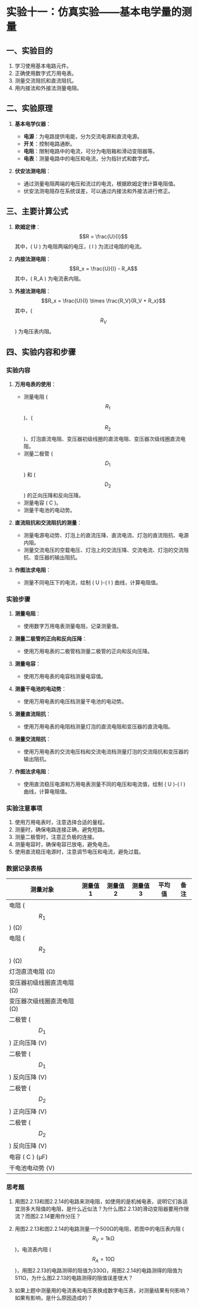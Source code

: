 # 实验十一：仿真实验——基本电学量的测量

## 一、实验目的

1. 学习使用基本电路元件。
2. 正确使用数字式万用电表。
3. 测量交流阻抗和直流阻抗。
4. 用内接法和外接法测量电阻。

## 二、实验原理

1. **基本电学仪器**：
   - **电源**：为电路提供电能，分为交流电源和直流电源。
   - **开关**：控制电路通断。
   - **电阻**：限制电路中的电流，可分为电阻箱和滑动变阻器等。
   - **电表**：测量电路中的电压和电流，分为指针式和数字式。

2. **伏安法测电阻**：
   - 通过测量电阻两端的电压和流过的电流，根据欧姆定律计算电阻值。
   - 伏安法测电阻存在系统误差，可以通过内接法和外接法进行修正。

## 三、主要计算公式

1. **欧姆定律**：
   $$R = \frac{U}{I}$$
   其中，\( U \) 为电阻两端的电压，\( I \) 为流过电阻的电流。
   
2. **内接法测电阻**：
   $$R_x = \frac{U}{I} - R_A$$
   其中，\( R_A \) 为电流表内阻。
   
3. **外接法测电阻**：
   $$R_x = \frac{U}{I} \times \frac{R_V}{R_V + R_x}$$
   其中，\( $$R_V $$\) 为电压表内阻。

## 四、实验内容和步骤

### 实验内容

1. **万用电表的使用**：
   - 测量电阻 \( $$R_1$$\)、\($$ R_2 $$\)、灯泡直流电阻、变压器初级线圈的直流电阻、变压器次级线圈直流电阻。
   - 测量二极管 \( $$D_1$$\) 和 \($$ D_2 $$\) 的正向压降和反向压降。
   - 测量电容 \( C \)。
   - 测量干电池的电动势。

2. **直流阻抗和交流阻抗的测量**：
   - 测量电源电动势、灯泡上的直流压降、直流电流、灯泡的直流阻抗、电源内阻。
   - 测量交流电压的空载电压、灯泡上的交流压降、交流电流、灯泡的交流阻抗、变压器的输出阻抗。

3. **作图法求电阻**：
   - 测量不同电压下的电流，绘制 \( U \)-\( I \) 曲线，计算电阻值。

### 实验步骤

1. **测量电阻**：
   - 使用数字万用电表测量电阻，记录测量值。

2. **测量二极管的正向和反向压降**：
   - 使用万用电表的二极管档测量二极管的正向和反向压降。

3. **测量电容**：
   - 使用万用电表的电容档测量电容值。

4. **测量干电池的电动势**：
   - 使用万用电表的电压档测量干电池的电动势。

5. **测量直流阻抗**：
   - 使用万用电表的电阻档测量灯泡的直流电阻和变压器的直流电阻。

6. **测量交流阻抗**：
   - 使用万用电表的交流电压档和交流电流档测量灯泡的交流阻抗和变压器的输出阻抗。

7. **作图法求电阻**：
   - 使用直流稳压电源和万用电表测量不同的电压和电流值，绘制 \( U \)-\( I \) 曲线，计算电阻值。

### 实验注意事项

1. 使用万用电表时，注意选择合适的量程。
2. 测量时，确保电路连接正确，避免短路。
3. 测量二极管时，注意正负极的连接。
4. 测量电容时，确保电容已放电，避免电击。
5. 使用直流稳压电源时，注意调节电压和电流，避免过载。

### 数据记录表格

| 测量对象                          | 测量值1 | 测量值2 | 测量值3 | 平均值 | 备注 |
| --------------------------------- | ------- | ------- | ------- | ------ | ---- |
| 电阻 \( $$R_1$$ \) (Ω)            |         |         |         |        |      |
| 电阻 \( $$R_2$$ \) (Ω)            |         |         |         |        |      |
| 灯泡直流电阻 (Ω)                  |         |         |         |        |      |
| 变压器初级线圈直流电阻 (Ω)        |         |         |         |        |      |
| 变压器次级线圈直流电阻 (Ω)        |         |         |         |        |      |
| 二极管 \( $$D_1$$ \) 正向压降 (V) |         |         |         |        |      |
| 二极管 \( $$D_1 $$\) 反向压降 (V) |         |         |         |        |      |
| 二极管 \( $$D_2$$ \) 正向压降 (V) |         |         |         |        |      |
| 二极管 \( $$D_2$$ \) 反向压降 (V) |         |         |         |        |      |
| 电容 \( C \) (μF)                 |         |         |         |        |      |
| 干电池电动势 (V)                  |         |         |         |        |      |

### 思考题

1. 用图2.2.13和图2.2.14的电路来测电阻，如使用的是机械电表，说明它们各适宜测多大阻值的电阻，是什么近似法？为什么图2.2.13的滑动变阻器要用作限流？而图2.2.14要用作分压？

2. 用图2.2.13和图2.2.14的电路测量一个500Ω的电阻，若图中的电压表内阻 \($$ R_V = 1 \text{kΩ}$$ \)，电流表内阻 \($$R_A = 10 \text{Ω}$$ \)，用图2.2.13的电路测得的阻值为330Ω，用图2.2.14的电路测得的阻值为511Ω，为什么图2.2.13的电路测得的阻值误差很大？

3. 如果上题中测量用的电流表和电压表换成数字电压表，对测量结果有何影响？如果有影响，是什么原因造成的？

